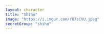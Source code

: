 ```yaml
---
layout: character
title: "Shiho"
image: "https://i.imgur.com/YU7sCVU.jpeg"
secretGroup: "shiho"
---
```

